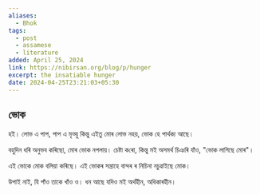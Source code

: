 ```yaml
---
aliases:
  - Bhok
tags:
  - post
  - assamese
  - literature
added: April 25, 2024
link: https://nibirsan.org/blog/p/hunger
excerpt: the insatiable hunger
date: 2024-04-25T23:21:03+05:30
---
```

## ভোক
হই।
লোভ এ পাপ, পাপ এ মৃত্য়ু
কিন্তু এইতু মোৰ লোভ নহ​য়,
ভোক হে
পাৰ্থক্য আছে।

বহুদিন ধ​ৰি অনুভব ক​ৰিছো,
মোৰ ভোক নপলায়।
চেষ্টা ক​ৰো,
কিন্তু মই অসম​ৰ্থ​
চিঞৰি যাঁও, "ভোক লাগিছে মোৰ"।

এই ভোকে মোক বলিয়া ক​ৰিছে।
এই ভোকৰ সন্ত্ৰাহে বান্দ​ৰ ৰ নিচিনা নচুৱাইছে মোক।

উপাই নাই, যি পাঁও তাকে খাঁও ও।
ধন আছে যদিও মই অৰ্থহীন, অধিকাৰহীন। 